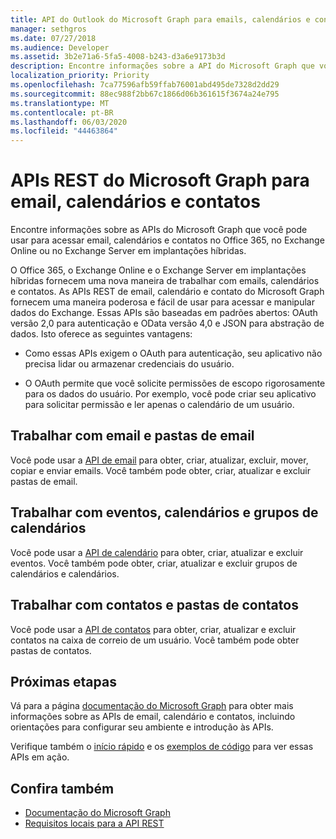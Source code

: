 ```yaml
---
title: API do Outlook do Microsoft Graph para emails, calendários e contatos
manager: sethgros
ms.date: 07/27/2018
ms.audience: Developer
ms.assetid: 3b2e71a6-5fa5-4008-b243-d3a6e9173b3d
description: Encontre informações sobre a API do Microsoft Graph que você pode usar para acessar email, calendários e contatos no Office 365 ou no Exchange Online.
localization_priority: Priority
ms.openlocfilehash: 7ca77596afb59ffab76001abd495de7328d2dd29
ms.sourcegitcommit: 88ec988f2bb67c1866d06b361615f3674a24e795
ms.translationtype: MT
ms.contentlocale: pt-BR
ms.lasthandoff: 06/03/2020
ms.locfileid: "44463864"
---
```

# <a name="microsoft-graph-rest-apis-for-mail-calendars-and-contacts"></a>APIs REST do Microsoft Graph para email, calendários e contatos

Encontre informações sobre as APIs do Microsoft Graph que você pode usar para acessar email, calendários e contatos no Office 365, no Exchange Online ou no Exchange Server em implantações híbridas.

O Office 365, o Exchange Online e o Exchange Server em implantações híbridas fornecem uma nova maneira de trabalhar com emails, calendários e contatos. As APIs REST de email, calendário e contato do Microsoft Graph fornecem uma maneira poderosa e fácil de usar para acessar e manipular dados do Exchange. Essas APIs são baseadas em padrões abertos: OAuth versão 2,0 para autenticação e OData versão 4,0 e JSON para abstração de dados. Isto oferece as seguintes vantagens:

- Como essas APIs exigem o OAuth para autenticação, seu aplicativo não precisa lidar ou armazenar credenciais do usuário.

- O OAuth permite que você solicite permissões de escopo rigorosamente para os dados do usuário. Por exemplo, você pode criar seu aplicativo para solicitar permissão e ler apenas o calendário de um usuário.

## <a name="work-with-email-and-mail-folders"></a>Trabalhar com email e pastas de email

Você pode usar a [API de email](https://developer.microsoft.com/graph/docs/concepts/outlook-mail-concept-overview) para obter, criar, atualizar, excluir, mover, copiar e enviar emails. Você também pode obter, criar, atualizar e excluir pastas de email. 
  
## <a name="work-with-events-calendars-and-calendar-groups"></a>Trabalhar com eventos, calendários e grupos de calendários

Você pode usar a [API de calendário](https://developer.microsoft.com/graph/docs/concepts/outlook-calendar-concept-overview) para obter, criar, atualizar e excluir eventos. Você também pode obter, criar, atualizar e excluir grupos de calendários e calendários. 
  
## <a name="work-with-contacts-and-contact-folders"></a>Trabalhar com contatos e pastas de contatos

Você pode usar a [API de contatos](https://developer.microsoft.com/graph/docs/concepts/outlook-contacts-concept-overview) para obter, criar, atualizar e excluir contatos na caixa de correio de um usuário. Você também pode obter pastas de contatos. 
  
## <a name="next-steps"></a>Próximas etapas

Vá para a página [documentação do Microsoft Graph](https://developer.microsoft.com/graph/docs/concepts/overview) para obter mais informações sobre as APIs de email, calendário e contatos, incluindo orientações para configurar seu ambiente e introdução às APIs. 

Verifique também o [início rápido](https://developer.microsoft.com/graph/quick-start) e os [exemplos de código](https://developer.microsoft.com/office/gallery/?filterBy=Samples,Microsoft%20Graph) para ver essas APIs em ação. 
  
## <a name="see-also"></a>Confira também

- [Documentação do Microsoft Graph](https://developer.microsoft.com/graph/docs/concepts/overview)   
- [Requisitos locais para a API REST](https://blogs.technet.microsoft.com/exchange/2016/09/26/on-premises-architectural-requirements-for-the-rest-api)   

